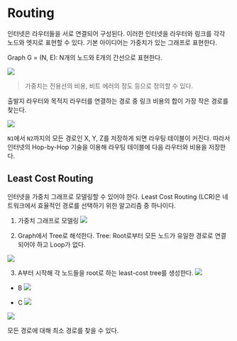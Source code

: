 # Routing
인터넷은 라우터들을 서로 연결되어 구성된다. 이러한 인터넷을 라우터와 링크를 각각 노드와 엣지로 표현할 수 있다. 기본 아이디어는 가중치가 있는 그래프로 표현한다.

Graph G = (N, E): N개의 노드와 E개의 간선으로 표현한다.

![](https://velog.velcdn.com/images/chocochip/post/f74d4d24-7e94-4e98-acd4-3f3681a65907/image.png)

> 가중치는 전용선의 비용, 비트 에러의 정도 등으로 정의할 수 있다.

출발지 라우터와 목적지 라우터를 연결하는 경로 중 링크 비용의 합이 가장 작은 경로를 찾는다. 

![](https://velog.velcdn.com/images/chocochip/post/095a2e28-4a73-41c0-a53c-cb310fed3db4/image.png)

`N1`에서 `N2`까지의 모든 경로인 X, Y, Z를 저장하게 되면 라우팅 테이블이 커진다. 따라서 인터넷의 Hop-by-Hop 기술을 이용해 라우팅 테이블에 다음 라우터와 비용을 저장한다.

## Least Cost Routing
인터넷을 가중치 그래프로 모델링할 수 있어야 한다. Least Cost Routing (LCR)은 네트워크에서 효율적인 경로를 선택하기 위한 알고리즘 중 하나이다.

1. 가중치 그래프로 모델링
![](https://velog.velcdn.com/images/chocochip/post/3bfcec1e-3cff-484d-a0c6-f2696944cecc/image.png)

2. Graph에서 Tree로 해석한다.
Tree: Root로부터 모든 노드가 유일한 경로로 연결되어야 하고 Loop가 없다.

![](https://velog.velcdn.com/images/chocochip/post/bfb1afca-4c92-45c9-ab1b-a9211495dcb7/image.png)


3. A부터 시작해 각 노드들을 root로 하는 least-cost tree를 생성한다.
![](https://velog.velcdn.com/images/chocochip/post/2003018a-73a2-41ed-9ca7-ac669b7e44c1/image.png)

- B
![](https://velog.velcdn.com/images/chocochip/post/77ec9ab6-1dae-4f06-85a7-3262cd1e9730/image.png)

- C
![](https://velog.velcdn.com/images/chocochip/post/3b259a70-90a4-4a06-878d-3884dd153ed4/image.png)


![](https://velog.velcdn.com/images/chocochip/post/d448a26f-f367-4950-b7b6-997884251766/image.png)

모든 경로에 대해 최소 경로를 찾을 수 있다.